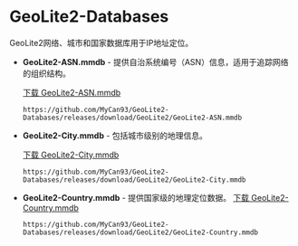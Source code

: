 # GeoLite2-Databases

GeoLite2网络、城市和国家数据库用于IP地址定位。

- **GeoLite2-ASN.mmdb**  - 提供自治系统编号（ASN）信息，适用于追踪网络的组织结构。

  [下载 GeoLite2-ASN.mmdb](https://github.com/MyCan93/GeoLite2-Databases/releases/download/GeoLite2/GeoLite2-ASN.mmdb) 

  `https://github.com/MyCan93/GeoLite2-Databases/releases/download/GeoLite2/GeoLite2-ASN.mmdb`

- **GeoLite2-City.mmdb**  - 包括城市级别的地理信息。

  [下载 GeoLite2-City.mmdb](https://github.com/MyCan93/GeoLite2-Databases/releases/download/GeoLite2/GeoLite2-City.mmdb) 

  `https://github.com/MyCan93/GeoLite2-Databases/releases/download/GeoLite2/GeoLite2-City.mmdb`

- **GeoLite2-Country.mmdb**  - 提供国家级的地理定位数据。
  [下载 GeoLite2-Country.mmdb](https://github.com/MyCan93/GeoLite2-Databases/releases/download/GeoLite2/GeoLite2-Country.mmdb) 

  `https://github.com/MyCan93/GeoLite2-Databases/releases/download/GeoLite2/GeoLite2-Country.mmdb`
